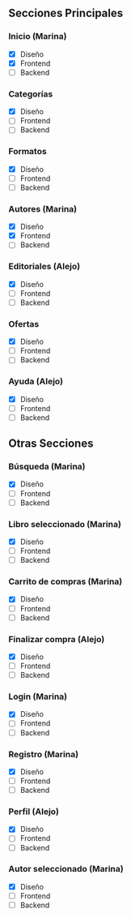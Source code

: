 ## Secciones Principales

### Inicio (Marina)

- [x] Diseño
- [x] Frontend
- [ ] Backend

### Categorías

- [x] Diseño
- [ ] Frontend
- [ ] Backend

### Formatos

- [x] Diseño
- [ ] Frontend
- [ ] Backend

### Autores (Marina)

- [x] Diseño
- [x] Frontend
- [ ] Backend

### Editoriales (Alejo)

- [x] Diseño
- [ ] Frontend
- [ ] Backend

### Ofertas

- [x] Diseño
- [ ] Frontend
- [ ] Backend

### Ayuda (Alejo)

- [x] Diseño
- [ ] Frontend
- [ ] Backend

## Otras Secciones

### Búsqueda (Marina)

- [x] Diseño
- [ ] Frontend
- [ ] Backend

### Libro seleccionado (Marina)

- [x] Diseño
- [ ] Frontend
- [ ] Backend

### Carrito de compras (Marina)

- [x] Diseño
- [ ] Frontend
- [ ] Backend

### Finalizar compra (Alejo)

- [x] Diseño
- [ ] Frontend
- [ ] Backend

### Login (Marina)

- [x] Diseño
- [ ] Frontend
- [ ] Backend

### Registro (Marina)

- [x] Diseño
- [ ] Frontend
- [ ] Backend

### Perfil (Alejo)

- [x] Diseño
- [ ] Frontend
- [ ] Backend

### Autor seleccionado (Marina)

- [x] Diseño
- [ ] Frontend
- [ ] Backend
